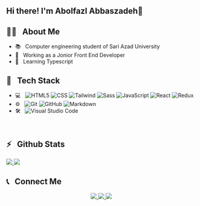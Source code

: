 ## Hi there! I'm Abolfazl Abbaszadeh👋

<h2>👨‍💻 &nbsp; About Me</h2>

- 📚 &nbsp; Computer engineering student of Sari Azad University
- 💼 &nbsp; Working as a Jonior Front End Developer
- 🌱 &nbsp; Learning Typescript

<h2>🔧 &nbsp; Tech Stack</h2>

- 💻 &nbsp;
  ![HTML5](https://img.shields.io/badge/-HTML5-333333?style=flat&logo=HTML5)
  ![CSS](https://img.shields.io/badge/-CSS-333333?style=flat&logo=CSS3&logoColor=1572B6)
  ![Tailwind](https://img.shields.io/badge/-Tailwind-333333?style=flat&logo=Tailwindcss)
  ![Sass](https://img.shields.io/badge/-Sass-333333?style=flat&logo=Sass)
  ![JavaScript](https://img.shields.io/badge/-JavaScript-333333?style=flat&logo=javascript)
  ![React](https://img.shields.io/badge/-React-333333?style=flat&logo=react)
  ![Redux](https://img.shields.io/badge/-Redux-333333?style=flat&logo=Redux)
- ⚙️ &nbsp;
  ![Git](https://img.shields.io/badge/-Git-333333?style=flat&logo=git)
  ![GitHub](https://img.shields.io/badge/-GitHub-333333?style=flat&logo=github)
  ![Markdown](https://img.shields.io/badge/-Markdown-333333?style=flat&logo=markdown)
- 🛠 &nbsp;
    ![Visual Studio Code](https://img.shields.io/badge/-Visual%20Studio%20Code-333333?style=flat&logo=visual-studio-code&logoColor=007ACC)

<br />

<h2>⚡️ &nbsp; Github Stats</h2>

<a href="https://github.com/itsabolaz">
  <img src="https://github-readme-stats.vercel.app/api?username=itsabolaz&show_icons=true&theme=tokyonight"/>
  <img src="https://github-readme-stats.vercel.app/api/top-langs/?username=itsabolaz"/>
</a>

<h2>📞 &nbsp; Connect Me </h2>

<p align="center">
  <a href="https://linkedin.com/in/abolfazl-abbaszadeh">
    <img src="https://img.shields.io/badge/LinkedIn-0077B5?style=for-the-badge&logo=linkedin&logoColor=white" />
  </a>
  <a href="https://instagram.com/itsabolaz/">
    <img src="https://img.shields.io/badge/Instagram-E4405F?style=for-the-badge&logo=instagram&logoColor=white" />
  </a>
  <a href="https://t.me/itsabolaz/">
    <img src="https://img.shields.io/badge/Telegram-2CA5E0?style=for-the-badge&logo=telegram&logoColor=white" />
  </a>
</p>

<br />
